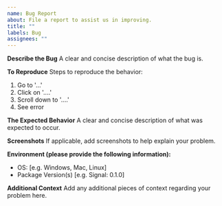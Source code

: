 ```yaml
---
name: Bug Report
about: File a report to assist us in improving.
title: ""
labels: Bug
assignees: ""
---
```


**Describe the Bug**
A clear and concise description of what the bug is.

**To Reproduce**
Steps to reproduce the behavior:

1. Go to '...'
2. Click on '....'
3. Scroll down to '....'
4. See error

**The Expected Behavior**
A clear and concise description of what was expected to occur.

**Screenshots**
If applicable, add screenshots to help explain your problem.

**Environment (please provide the following information):**

- OS: [e.g. Windows, Mac, Linux]
- Package Version(s) [e.g. Signal: 0.1.0]

**Additional Context**
Add any additional pieces of context regarding your problem here.

